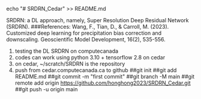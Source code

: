 echo "# SRDRN_Cedar" >> README.md

SRDRN: a DL approach, namely, Super Resolution Deep Residual Network (SRDRN). 
###References: Wang, F., Tian, D., & Carroll, M. (2023). Customized deep learning for precipitation bias correction and downscaling. Geoscientific Model Development, 16(2), 535-556.


1. testing the DL SRDRN on computecanada
2. codes can work using python 3.10 + tensorflow 2.8 on cedar
3. on cedar, ~/scratch/SRDRN is the repository
4. push from cedar.computecanada.ca to github
##git init
##git add README.md
##git commit -m "first commit"
##git branch -M main
##git remote add origin https://github.com/honghong2023/SRDRN_Cedar.git
##git push -u origin main
